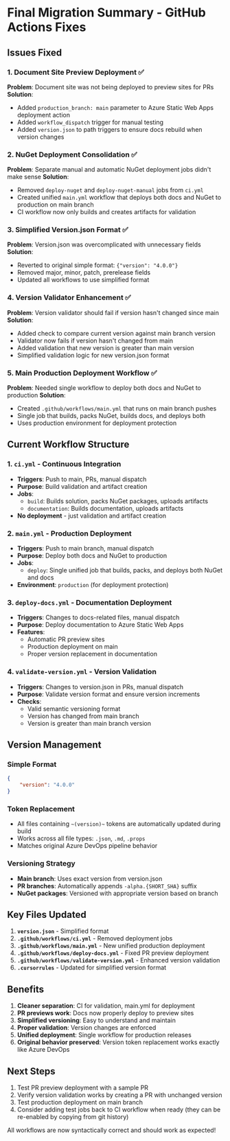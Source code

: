# Final Migration Summary - GitHub Actions Fixes

## Issues Fixed

### 1. Document Site Preview Deployment ✅
**Problem**: Document site was not being deployed to preview sites for PRs
**Solution**: 
- Added `production_branch: main` parameter to Azure Static Web Apps deployment action
- Added `workflow_dispatch` trigger for manual testing
- Added `version.json` to path triggers to ensure docs rebuild when version changes

### 2. NuGet Deployment Consolidation ✅
**Problem**: Separate manual and automatic NuGet deployment jobs didn't make sense
**Solution**: 
- Removed `deploy-nuget` and `deploy-nuget-manual` jobs from `ci.yml`
- Created unified `main.yml` workflow that deploys both docs and NuGet to production on main branch
- CI workflow now only builds and creates artifacts for validation

### 3. Simplified Version.json Format ✅
**Problem**: Version.json was overcomplicated with unnecessary fields
**Solution**: 
- Reverted to original simple format: `{"version": "4.0.0"}`
- Removed major, minor, patch, prerelease fields
- Updated all workflows to use simplified format

### 4. Version Validator Enhancement ✅
**Problem**: Version validator should fail if version hasn't changed since main
**Solution**: 
- Added check to compare current version against main branch version
- Validator now fails if version hasn't changed from main
- Added validation that new version is greater than main version
- Simplified validation logic for new version.json format

### 5. Main Production Deployment Workflow ✅
**Problem**: Needed single workflow to deploy both docs and NuGet to production
**Solution**: 
- Created `.github/workflows/main.yml` that runs on main branch pushes
- Single job that builds, packs NuGet, builds docs, and deploys both
- Uses production environment for deployment protection

## Current Workflow Structure

### 1. `ci.yml` - Continuous Integration
- **Triggers**: Push to main, PRs, manual dispatch
- **Purpose**: Build validation and artifact creation
- **Jobs**: 
  - `build`: Builds solution, packs NuGet packages, uploads artifacts
  - `documentation`: Builds documentation, uploads artifacts
- **No deployment** - just validation and artifact creation

### 2. `main.yml` - Production Deployment
- **Triggers**: Push to main branch, manual dispatch
- **Purpose**: Deploy both docs and NuGet to production
- **Jobs**:
  - `deploy`: Single unified job that builds, packs, and deploys both NuGet and docs
- **Environment**: `production` (for deployment protection)

### 3. `deploy-docs.yml` - Documentation Deployment
- **Triggers**: Changes to docs-related files, manual dispatch
- **Purpose**: Deploy documentation to Azure Static Web Apps
- **Features**:
  - Automatic PR preview sites
  - Production deployment on main
  - Proper version replacement in documentation

### 4. `validate-version.yml` - Version Validation
- **Triggers**: Changes to version.json in PRs, manual dispatch
- **Purpose**: Validate version format and ensure version increments
- **Checks**:
  - Valid semantic versioning format
  - Version has changed from main branch
  - Version is greater than main branch version

## Version Management

### Simple Format
```json
{
    "version": "4.0.0"
}
```

### Token Replacement
- All files containing `~(version)~` tokens are automatically updated during build
- Works across all file types: `.json`, `.md`, `.props`
- Matches original Azure DevOps pipeline behavior

### Versioning Strategy
- **Main branch**: Uses exact version from version.json
- **PR branches**: Automatically appends `-alpha.{SHORT_SHA}` suffix
- **NuGet packages**: Versioned with appropriate version based on branch

## Key Files Updated

1. **`version.json`** - Simplified format
2. **`.github/workflows/ci.yml`** - Removed deployment jobs
3. **`.github/workflows/main.yml`** - New unified production deployment
4. **`.github/workflows/deploy-docs.yml`** - Fixed PR preview deployment
5. **`.github/workflows/validate-version.yml`** - Enhanced version validation
6. **`.cursorrules`** - Updated for simplified version format

## Benefits

1. **Cleaner separation**: CI for validation, main.yml for deployment
2. **PR previews work**: Docs now properly deploy to preview sites
3. **Simplified versioning**: Easy to understand and maintain
4. **Proper validation**: Version changes are enforced
5. **Unified deployment**: Single workflow for production releases
6. **Original behavior preserved**: Version token replacement works exactly like Azure DevOps

## Next Steps

1. Test PR preview deployment with a sample PR
2. Verify version validation works by creating a PR with unchanged version
3. Test production deployment on main branch
4. Consider adding test jobs back to CI workflow when ready (they can be re-enabled by copying from git history)

All workflows are now syntactically correct and should work as expected!